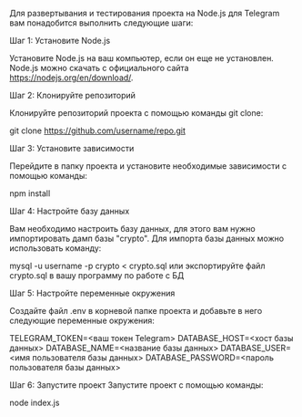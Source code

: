 

Для развертывания и тестирования проекта на Node.js для Telegram вам понадобится выполнить следующие шаги:

Шаг 1: Установите Node.js

Установите Node.js на ваш компьютер, если он еще не установлен. Node.js можно скачать с официального сайта https://nodejs.org/en/download/.


Шаг 2: Клонируйте репозиторий

Клонируйте репозиторий проекта с помощью команды git clone:

git clone https://github.com/username/repo.git


Шаг 3: Установите зависимости

Перейдите в папку проекта и установите необходимые зависимости с помощью команды:

npm install


Шаг 4: Настройте базу данных

Вам необходимо настроить базу данных, для этого вам нужно импортировать дамп базы "crypto". Для импорта базы данных можно использовать команду:

mysql -u username -p crypto < crypto.sql
или
экспортируйте файл crypto.sql в вашу программу по работе с БД


Шаг 5: Настройте переменные окружения

Создайте файл .env в корневой папке проекта и добавьте в него следующие переменные окружения:

TELEGRAM_TOKEN=<ваш токен Telegram>
DATABASE_HOST=<хост базы данных>
DATABASE_NAME=<название базы данных>
DATABASE_USER=<имя пользователя базы данных>
DATABASE_PASSWORD=<пароль пользователя базы данных>

Шаг 6: Запустите проект
Запустите проект с помощью команды:

node index.js
